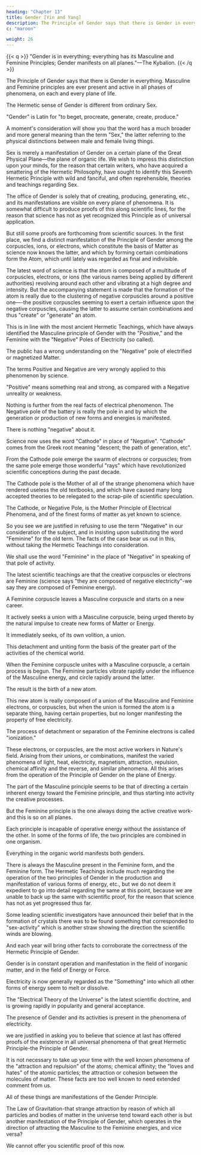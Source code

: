 ```yaml
---
heading: "Chapter 13"
title: Gender [Yin and Yang]
description: The Principle of Gender says that there is Gender in everything. Masculine and Feminine principles are ever present and active in all phases of phenomena, on each and every plane of life
c: "maroon"

weight: 26
---
```



{{< q >}}
"Gender is in everything; everything has its Masculine and Feminine Principles; Gender manifests on all planes."—The Kybalion.
{{< /q >}}


The Principle of Gender says that there is Gender in everything. Masculine and Feminine principles are ever present and active in all phases of phenomena, on each and every plane of life. 

The Hermetic sense of Gender is different from ordinary Sex.

"Gender" is Latin for "to beget, procreate, generate, create, produce." 

A moment's consideration will show you that the word has a much broader and more general meaning than the term "Sex," the latter referring to the physical distinctions between male and female living things. 

Sex is merely a manifestation of Gender on a certain plane of the Great Physical Plane—the plane of organic life. We wish to impress this distinction upon your minds, for the reason that certain writers, who have acquired a smattering of the Hermetic Philosophy, have sought to identify this Seventh Hermetic Principle with wild and fanciful, and often reprehensible, theories and teachings regarding Sex.

The office of Gender is solely that of creating, producing, generating, etc., and its manifestations are visible on every plane of phenomena. It is somewhat difficult to produce proofs of this along scientific lines, for the reason that science has not as yet recognized this Principle as of universal application. 

But still some proofs are forthcoming from scientific sources. In the first place, we find a distinct manifestation of the Principle of Gender among the corpuscles, ions, or electrons, which constitute the basis of Matter as science now knows the latter, and which by forming certain combinations form the Atom, which until lately was regarded as final and indivisible.

The latest word of science is that the atom is composed of a multitude of corpuscles, electrons, or ions (the various names being applied by different authorities) revolving around each other and vibrating at a high degree and intensity. But the accompanying statement is made that the formation of the atom is really due to the clustering of negative corpuscles around a positive one—-the positive corpuscles seeming to exert a certain influence upon the negative corpuscles, causing the latter to assume certain combinations and thus "create" or "generate" an atom. 

This is in line with the most ancient Hermetic Teachings, which have always identified the Masculine principle of Gender with the "Positive," and the Feminine with the "Negative" Poles of Electricity (so called).

The public has a wrong understanding on the "Negative" pole of electrified or magnetized Matter.

The terms Positive and Negative are very wrongly applied to this phenomenon by science. 

"Positive" means something real and strong, as compared with a Negative unreality or weakness. 

Nothing is further from the real facts of electrical phenomenon. The Negative pole of the battery is really the pole in and by which the generation or production of new forms and energies is manifested. 

There is nothing "negative" about it. 

Science now uses the word "Cathode" in place of "Negative". "Cathode" comes from the Greek root meaning "descent; the path of generation, etc".  

From the Cathode pole emerge the swarm of electrons or corpuscles; from the same pole emerge those wonderful "rays" which have revolutionized scientific conceptions during the past decade. 

The Cathode pole is the Mother of all of the strange phenomena which have rendered useless the old textbooks, and which have caused many long accepted theories to be relegated to the scrap-pile of scientific speculation. 

The Cathode, or Negative Pole, is the Mother Principle of Electrical Phenomena, and of the finest forms of matter as yet known to science. 

So you see we are justified in refusing to use the term "Negative" in our consideration of the subject, and in insisting upon substituting the word "Feminine" for the old term. The facts of the case bear us out in this, without taking the Hermetic Teachings into consideration. 

We shall use the word "Feminine" in the place of "Negative" in speaking of that pole of activity.

The latest scientific teachings are that the creative corpuscles or electrons are Feminine (science says "they are composed of negative electricity"-we say they are composed of Feminine energy).

A Feminine corpuscle leaves a Masculine corpuscle and starts on a new career. 

It actively seeks a union with a Masculine corpuscle, being urged thereto by the natural impulse to create new forms of Matter or Energy. 

It immediately seeks, of its own volition, a union. 

This detachment and uniting form the basis of the greater part of the activities of the chemical world. 

When the Feminine corpuscle unites with a Masculine corpuscle, a certain process is begun. The Feminine particles vibrate rapidly under the influence of the Masculine energy, and circle rapidly around the latter. 

The result is the birth of a new atom. 

This new atom is really composed of a union of the Masculine and Feminine electrons, or corpuscles, but when the union is formed the atom is a separate thing, having certain properties, but no longer manifesting the property of free electricity. 

The process of detachment or separation of the Feminine electrons is called "ionization." 

These electrons, or corpuscles, are the most active workers in Nature's field. Arising from their unions, or combinations, manifest the varied phenomena of light, heat, electricity, magnetism, attraction, repulsion, chemical affinity and the reverse, and similar phenomena. All this arises from the operation of the Principle of Gender on the plane of Energy.

The part of the Masculine principle seems to be that of directing a certain inherent energy toward the Feminine principle, and thus starting into activity the creative processes. 

But the Feminine principle is the one always doing the active creative work-and this is so on all planes.

Each principle is incapable of operative energy without the assistance of the other. In some of the forms of life, the two principles are combined in one organism. 

Everything in the organic world manifests both genders. 

There is always the Masculine present in the Feminine form, and the Feminine form. The Hermetic Teachings include much regarding the operation of the two principles of Gender in the production and manifestation of various forms of energy, etc., but we do not deem it expedient to go into detail regarding the same at this point, because we are unable to back up the same with scientific proof, for the reason that science has not as yet progressed thus far. 

<!-- But the example we have given you of the phenomena of the electrons or corpuscles will show you that science is on the right path, and will also give you a general idea of the underlying principles.
 -->

Some leading scientific investigators have announced their belief that in the formation of crystals there was to be found something that corresponded to "sex-activity" which is another straw showing the direction the scientific winds are blowing. 

And each year will bring other facts to corroborate the correctness of the Hermetic Principle of Gender. 

Gender is in constant operation and manifestation in the field of inorganic matter, and in the field of Energy or Force. 

Electricity is now generally regarded as the "Something" into which all other forms of energy seem to melt or dissolve. 

The "Electrical Theory of the Universe" is the latest scientific doctrine, and is growing rapidly in popularity and general acceptance. 

<!-- And it thus follows that if we are able to discover in -even at the very root and source of its manifestations a clear and unmistakable evidence of  -->

The presence of Gender and its activities is present in the phenomena of electricity.

 we are justified in asking you to believe that science at last has offered proofs of the existence in all universal phenomena of that great Hermetic Principle-the Principle of Gender.

It is not necessary to take up your time with the well known phenomena of the "attraction and repulsion" of the atoms; chemical affinity; the "loves and hates" of the atomic particles; the attraction or cohesion between the molecules of matter. These facts are too well known to need extended comment from us. 

All of these things are manifestations of the Gender Principle. <!-- Can you not see that the phenomena is "on all fours" with that of the corpuscles or electrons? And more than this, can you not see the reasonableness of the Hermetic Teachings which assert that --> 

The Law of Gravitation-that strange attraction by reason of which all particles and bodies of matter in the universe tend toward each other is but another manifestation of the Principle of Gender, which operates in the direction of attracting the Masculine to the Feminine energies, and vice versa? 

We cannot offer you scientific proof of this now. <!-- -but examine the phenomena in the light of the Hermetic Teachings on the subject, and see if you have not a better working hypothesis than any offered by physical science. Submit all physical phenomena to the test, and you will discern the Principle of Gender ever in evidence. -->

<!-- Let us now pass on to a consideration of the operation of the Principle on the Mental Plane. Many interesting features are there awaiting examination.
 -->
